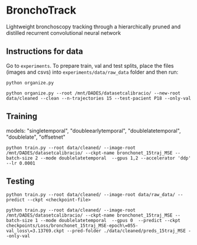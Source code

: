 # BronchoTrack

Lightweight bronchoscopy tracking through a hierarchically pruned and distilled recurrent convolutional neural network

## Instructions for data

Go to `experiments`. To prepare train, val and test splits, place the files (images and csvs) into `experiments/data/raw_data` folder and then run:

`python organize.py`

`python organize.py --root /mnt/DADES/datasetcalibracio/ --new-root data/cleaned --clean --n-trajectories 15 --test-pacient P18 --only-val`

## Training

models: "singletemporal", "doubleearlytemporal", "doublelatetemporal", "doublelate", "offsetnet"

`python train.py --root data/cleaned/ --image-root /mnt/DADES/datasetcalibracio/ --ckpt-name bronchonet_15traj_MSE --batch-size 2 --mode doublelatetemporal  --gpus 1,2 --accelerator 'ddp' --lr 0.0001`

## Testing

`python train.py --root data/cleaned/ --image-root data/raw_data/ --predict --ckpt <checkpoint-file>`

`python train.py --root data/cleaned/ --image-root /mnt/DADES/datasetcalibracio/ --ckpt-name bronchonet_15traj_MSE --batch-size 1 --mode doublelatetemporal  --gpus 0  --predict --ckpt checkpoints/Loss/bronchonet_15traj_MSE-epoch\=055-val_loss\=3.13769.ckpt --pred-folder ./data/cleaned/preds_15traj_MSE --only-val`